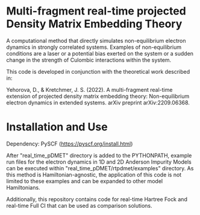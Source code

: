 # Multi-fragment real-time projected Density Matrix Embedding Theory 

A computational method that directly simulates non-equilibrium electron dynamics in strongly correlated systems. Examples of non-equilibrium conditions are a laser or a potential bias exerted on the system or a sudden change in the strength of Culombic interactions within the system. 

This code is developed in conjunction with the theoretical work described in:

Yehorova, D., & Kretchmer, J. S. (2022). A multi-fragment real-time extension of projected density matrix embedding theory: Non-equilibrium electron dynamics in extended systems. arXiv preprint arXiv:2209.06368.

# Installation and Use 
Dependency: PySCF (https://pyscf.org/install.html)

After "real_time_pDMET" directory is added to the PYTHONPATH, example run files for the electron dynamics in 1D and 2D Anderson Impurity Models can be executed within "real_time_pDMET/rtpdmet/examples" directory.
As this method is Hamiltonian-agnostic, the application of this code is not limited to these examples and can be expanded to other model Hamiltonians. 

Additionally, this repository contains code for real-time Hartree Fock and real-time Full CI that can be used as comparison solutions. 
